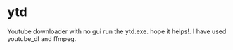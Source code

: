 # ytd
Youtube downloader with no gui
run the ytd.exe.
hope it helps!.
I have used youtube_dl and ffmpeg.
